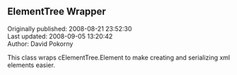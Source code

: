 ## ElementTree Wrapper  
Originally published: 2008-08-21 23:52:30  
Last updated: 2008-09-05 13:20:42  
Author: David Pokorny  
  
This class wraps cElementTree.Element to make creating and serializing xml elements easier.